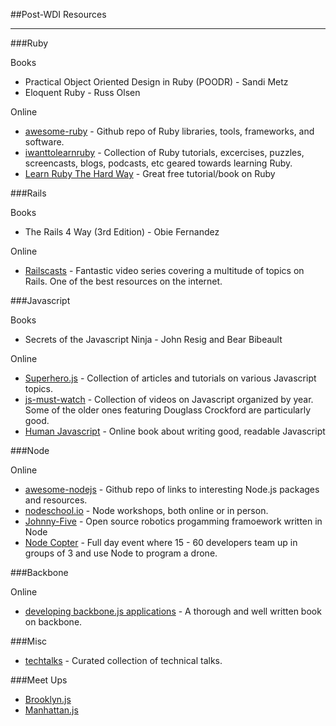 ##Post-WDI Resources

---

###Ruby

Books

- Practical Object Oriented Design in Ruby (POODR) - Sandi Metz
- Eloquent Ruby - Russ Olsen


Online

- [awesome-ruby](https://github.com/markets/awesome-ruby) - Github repo of Ruby libraries, tools, frameworks, and software.
- [iwanttolearnruby](http://iwanttolearnruby.com/) - Collection of Ruby tutorials, excercises, puzzles, screencasts, blogs, podcasts, etc geared towards learning Ruby.
- [Learn Ruby The Hard Way](http://ruby.learncodethehardway.org/) - Great free tutorial/book on Ruby

###Rails

Books

- The Rails 4 Way (3rd Edition) - Obie Fernandez

Online
- [Railscasts](http://railscasts.com/) - Fantastic video series covering a multitude of topics on Rails. One of the best resources on the internet.

###Javascript

Books

- Secrets of the Javascript Ninja - John Resig and Bear Bibeault

Online

- [Superhero.js](http://superherojs.com/) - Collection of articles and tutorials on various Javascript topics.
- [js-must-watch](https://github.com/bolshchikov/js-must-watch) - Collection of videos on Javascript organized by year. Some of the older ones featuring Douglass Crockford are particularly good.
- [Human Javascript](http://read.humanjavascript.com/) - Online book about writing good, readable Javascript

###Node

Online

- [awesome-nodejs](https://github.com/sindresorhus/awesome-nodejs) - Github repo of links to interesting Node.js packages and resources.
- [nodeschool.io](http://nodeschool.io/) - Node workshops, both online or in person.
- [Johnny-Five](https://github.com/rwaldron/johnny-five) - Open source robotics progamming framoework written in Node
- [Node Copter](http://nodecopter.com/) - Full day event where 15 - 60 developers team up in groups of 3 and use Node to program a drone.

###Backbone

Online

- [developing backbone.js applications](http://addyosmani.github.io/backbone-fundamentals/) - A thorough and well written book on backbone.


###Misc

- [techtalks](http://phatak-dev.github.io/techtalks/) - Curated collection of technical talks.

###Meet Ups
- [Brooklyn.js](http://brooklynjs.com)
- [Manhattan.js](http://manhattanjs.com)
